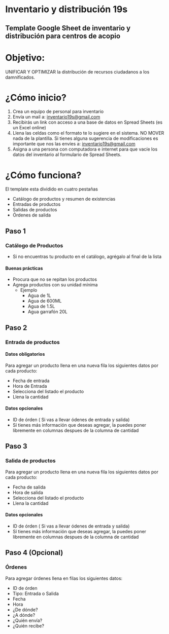 # Inventario y distribución 19s
## Template Google Sheet de inventario y distribución para centros de acopio 

# Objetivo: 
UNIFICAR Y OPTIMIZAR  la distribución de recursos ciudadanos a los damnificados.

# ¿Cómo inicio?
1. Crea un equipo de personal para inventario
2. Envía un mail a: inventario19s@gmail.com
3. Recibirás un link con acceso a una base de datos en Spread Sheets (es un Excel online)
4. Llena las celdas como el formato te lo sugiere en el sistema. NO MOVER nada de la plantilla. Si tienes alguna sugerencia de modificaciones es importante que nos las envíes a: inventario19s@gmail.com
5. Asigna a una persona con computadora e internet para que vacíe los datos del inventario al formulario de Spread Sheets. 

# ¿Cómo funciona?

El template esta dividido en cuatro pestañas 
* Catálogo de productos y resumen de existencias
* Entradas de productos
* Salidas de productos
* Órdenes de salida

## Paso 1
### Catálogo de Productos
* Si no encuentras tu producto en el catálogo, agrégalo al final de la lista
#### Buenas prácticas
* Procura que no se repitan los productos
* Agrega productos con su unidad mínima 
  * Ejemplo
    * Agua de 1L
    * Agua de 600ML
    * Agua de 1.5L
    * Agua garrafón 20L

## Paso 2
### Entrada de productos

#### Datos obligatorios
Para agregar un producto llena en una nueva fila los siguientes datos por cada producto:
* Fecha de entrada
* Hora de Entrada 
* Selecciona del listado el producto
* Llena la cantidad 

#### Datos opcionales 
* ID de órden ( Si vas a llevar ódenes de entrada y salida) 
* Sí tienes más información que deseas agregar, la puedes poner libremente en columnas despues de la columna de cantidad 

## Paso 3
### Salida de productos
Para agregar un producto llena en una nueva fila los siguientes datos por cada producto:
* Fecha de salida
* Hora de salida
* Selecciona del listado el producto
* Llena la cantidad 

#### Datos opcionales 
* ID de órden ( Si vas a llevar ódenes de entrada y salida) 
* Sí tienes más información que deseas agregar, la puedes poner libremente en columnas despues de la columna de cantidad 

## Paso 4 (Opcional) 
### Órdenes
Para agregar órdenes llena en filas los siguientes datos:
* ID de órden
* Tipo: Entrada o Salida
* Fecha
* Hora
* ¿De dónde?
* ¿A dónde?
* ¿Quién envía?
* ¿Quién recibe?





